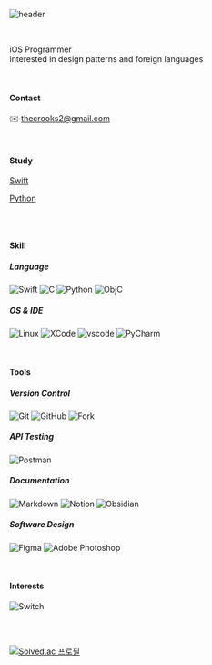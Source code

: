<div align="leading">
  
![header](https://capsule-render.vercel.app/api?type=Soft&text="I've%20fallen%20down,%20but%20I'll%20rise%20above%20this%20doubt"&fontColor=ffffff&color=0:faf0f0,100:d5e3e8&height=70&section=header&animation=fadeIn&fontSize=15&fontAlignY=50)

<br>

iOS Programmer<br>
interested in design patterns and foreign languages

<br>

#### Contact
✉️ thecrooks2@gmail.com

<br>


#### Study
[Swift](https://zest-waterfall-98b.notion.site/da81436c73ba4e33956e915951f096fc?v=1250e41223834b619bbfe0f3f4dd5eb8&pvs=4)

[Python](https://zest-waterfall-98b.notion.site/5e1d837d792041f58268d6c29ea8df02?v=0ad34213c3bd4b1489a59f85a9f7af42&pvs=4)

##

<br>

#### Skill

##### Language
![Swift](https://img.shields.io/badge/swift-black?style=for-the-badge&logo=Swift)
![C](https://img.shields.io/badge/C-black?style=for-the-badge&logo=C)
![Python](https://img.shields.io/badge/python-black?style=for-the-badge&logo=Python)
![ObjC](https://img.shields.io/badge/objective%20c-black?style=for-the-badge&logo=objective%20c)

##### OS & IDE
![Linux](https://img.shields.io/badge/linux-black?style=for-the-badge&logo=Linux)
![XCode](https://img.shields.io/badge/xcode-black?style=for-the-badge&logo=XCode)
![vscode](https://img.shields.io/badge/Visual%20Studio%20Code-black?style=for-the-badge&logo=visual%20studio%20code)
![PyCharm](https://img.shields.io/badge/pycharm-black?style=for-the-badge&logo=pycharm)

<br>
  
#### Tools

##### Version Control
![Git](https://img.shields.io/badge/git-black?style=for-the-badge&logo=Git)
![GitHub](https://img.shields.io/badge/github-black?style=for-the-badge&logo=github)
![Fork](https://img.shields.io/badge/fork-black?style=for-the-badge&logo=fork)

##### API Testing
![Postman](https://img.shields.io/badge/postman-black?style=for-the-badge&logo=Postman)


##### Documentation
![Markdown](https://img.shields.io/badge/markdown-black?style=for-the-badge&logo=Markdown)
![Notion](https://img.shields.io/badge/notion-black?style=for-the-badge&logo=notion)
![Obsidian](https://img.shields.io/badge/obsidian-black?style=for-the-badge&logo=Obsidian)

##### Software Design
![Figma](https://img.shields.io/badge/figma-black?style=for-the-badge&logo=figma)
![Adobe Photoshop](https://img.shields.io/badge/adobe%20photoshop-black?style=for-the-badge&logo=adobe%20photoshop)

<br>
  
#### Interests
![Switch](https://img.shields.io/badge/nintendo%20switch-black?style=for-the-badge&logo=nintendo%20switch)


##

<br>

[![Solved.ac
프로필](http://mazassumnida.wtf/api/generate_badge?boj=dertflag)](https://solved.ac/dertflag)
  <br>
</div>

  
